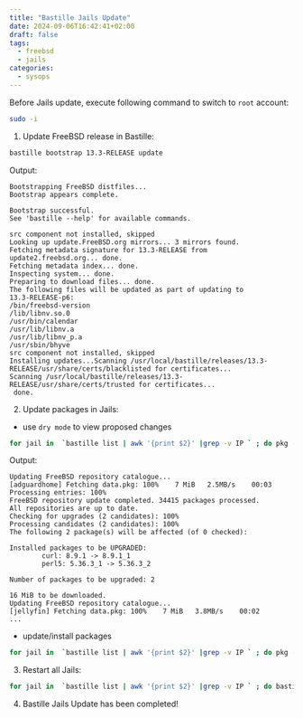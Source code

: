 ```yaml
---
title: "Bastille Jails Update"
date: 2024-09-06T16:42:41+02:00
draft: false
tags:
  - freebsd
  - jails
categories:
  - sysops
---
```


Before Jails update, execute following command to switch to `root` account:
```bash
sudo -i
```

1. Update FreeBSD release in Bastille:
```bash
bastille bootstrap 13.3-RELEASE update
```
Output:
```
Bootstrapping FreeBSD distfiles...
Bootstrap appears complete.

Bootstrap successful.
See 'bastille --help' for available commands.

src component not installed, skipped
Looking up update.FreeBSD.org mirrors... 3 mirrors found.
Fetching metadata signature for 13.3-RELEASE from update2.freebsd.org... done.
Fetching metadata index... done.
Inspecting system... done.
Preparing to download files... done.
The following files will be updated as part of updating to
13.3-RELEASE-p6:
/bin/freebsd-version
/lib/libnv.so.0
/usr/bin/calendar
/usr/lib/libnv.a
/usr/lib/libnv_p.a
/usr/sbin/bhyve
src component not installed, skipped
Installing updates...Scanning /usr/local/bastille/releases/13.3-RELEASE/usr/share/certs/blacklisted for certificates...
Scanning /usr/local/bastille/releases/13.3-RELEASE/usr/share/certs/trusted for certificates...
 done.
```

2. Update packages in Jails:
- use `dry mode` to view proposed changes
```bash
for jail in  `bastille list | awk '{print $2}' |grep -v IP ` ; do pkg -j $jail upgrade -n ; done                                              
```

Output:
```
Updating FreeBSD repository catalogue...
[adguardhome] Fetching data.pkg: 100%    7 MiB   2.5MB/s    00:03    
Processing entries: 100%
FreeBSD repository update completed. 34415 packages processed.
All repositories are up to date.
Checking for upgrades (2 candidates): 100%
Processing candidates (2 candidates): 100%
The following 2 package(s) will be affected (of 0 checked):

Installed packages to be UPGRADED:
        curl: 8.9.1 -> 8.9.1_1
        perl5: 5.36.3_1 -> 5.36.3_2

Number of packages to be upgraded: 2

16 MiB to be downloaded.
Updating FreeBSD repository catalogue...
[jellyfin] Fetching data.pkg: 100%    7 MiB   3.8MB/s    00:02    
...
```

- update/install packages
```bash
for jail in  `bastille list | awk '{print $2}' |grep -v IP ` ; do pkg -j $jail upgrade  -y ; done
```

3. Restart all Jails:
```bash
for jail in  `bastille list | awk '{print $2}' |grep -v IP ` ; do bastille restart $jail ; done
```

4. Bastille Jails Update has been completed!